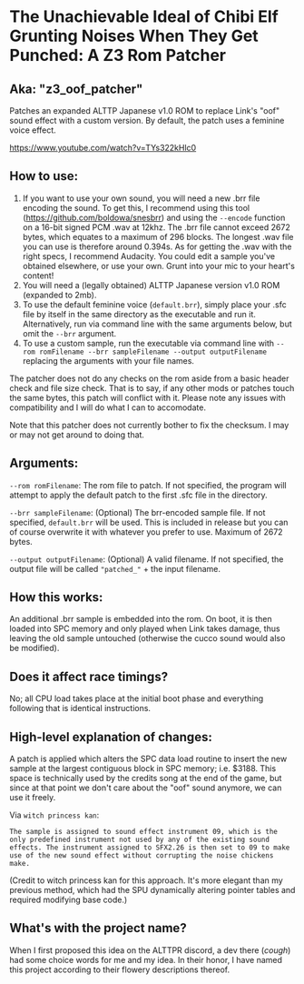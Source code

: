 # The Unachievable Ideal of Chibi Elf Grunting Noises When They Get Punched: A Z3 Rom Patcher
## Aka: "z3_oof_patcher"

Patches an expanded ALTTP Japanese v1.0 ROM to replace Link's "oof" sound effect with a custom version. By default, the patch uses a feminine voice effect.

https://www.youtube.com/watch?v=TYs322kHlc0

## How to use:

1. If you want to use your own sound, you will need a new .brr file encoding the sound. To get this, I recommend using this tool (https://github.com/boldowa/snesbrr) and using the `--encode` function on a 16-bit signed PCM .wav at 12khz. The .brr file cannot exceed 2672 bytes, which equates to a maximum of 296 blocks. The longest .wav file you can use is therefore around 0.394s. As for getting the .wav with the right specs, I recommend Audacity. You could edit a sample you've obtained elsewhere, or use your own. Grunt into your mic to your heart's content!
2. You will need a (legally obtained) ALTTP Japanese version v1.0 ROM (expanded to 2mb).
3. To use the default feminine voice (`default.brr`), simply place your .sfc file by itself in the same directory as the executable and run it. Alternatively, run via command line with the same arguments below, but omit the `--brr` argument.
4. To use a custom sample, run the executable via command line with `--rom romFilename --brr sampleFilename --output outputFilename` replacing the arguments with your file names.

The patcher does not do any checks on the rom aside from a basic header check and file size check. That is to say, if any other mods or patches touch the same bytes, this patch will conflict with it. Please note any issues with compatibility and I will do what I can to accomodate.

Note that this patcher does not currently bother to fix the checksum. I may or may not get around to doing that.

## Arguments:

`--rom romFilename`: The rom file to patch. If not specified, the program will attempt to apply the default patch to the first .sfc file in the directory.

`--brr sampleFilename`: (Optional) The brr-encoded sample file. If not specified, `default.brr` will be used. This is included in release but you can of course overwrite it with whatever you prefer to use. Maximum of 2672 bytes.

`--output outputFilename`: (Optional) A valid filename. If not specified, the output file will be called `"patched_"` + the input filename.

## How this works:

An additional .brr sample is embedded into the rom. On boot, it is then loaded into SPC memory and only played when Link takes damage, thus leaving the old sample untouched (otherwise the cucco sound would also be modified).

## Does it affect race timings?

No; all CPU load takes place at the initial boot phase and everything following that is identical instructions.

## High-level explanation of changes:

A patch is applied which alters the SPC data load routine to insert the new sample at the largest contiguous block in SPC memory; i.e. $3188. This space is technically used by the credits song at the end of the game, but since at that point we don't care about the "oof" sound anymore, we can use it freely.

Via `witch princess kan`:

```The sample is assigned to sound effect instrument 09, which is the only predefined instrument not used by any of the existing sound effects. The instrument assigned to SFX2.26 is then set to 09 to make use of the new sound effect without corrupting the noise chickens make.```

(Credit to witch princess kan for this approach. It's more elegant than my previous method, which had the SPU dynamically altering pointer tables and required modifying base code.)

## What's with the project name?

When I first proposed this idea on the ALTTPR discord, a dev there (*cough*) had some choice words for me and my idea. In their honor, I have named this project according to their flowery descriptions thereof.
